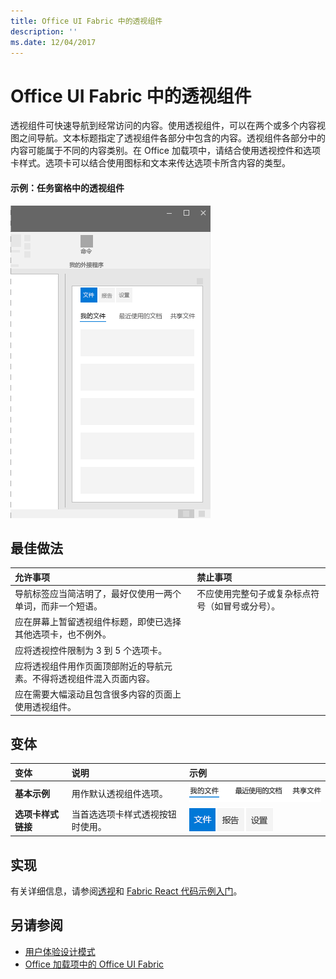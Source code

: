 ```yaml
---
title: Office UI Fabric 中的透视组件
description: ''
ms.date: 12/04/2017
---
```



# <a name="pivot-component-in-office-ui-fabric"></a>Office UI Fabric 中的透视组件

透视组件可快速导航到经常访问的内容。使用透视组件，可以在两个或多个内容视图之间导航。文本标题指定了透视组件各部分中包含的内容。透视组件各部分中的内容可能属于不同的内容类别。在 Office 加载项中，请结合使用透视控件和选项卡样式。选项卡可以结合使用图标和文本来传达选项卡所含内容的类型。 

#### <a name="example-pivot-in-a-task-pane"></a>示例：任务窗格中的透视组件

![显示透视组件的图像](../images/overview-with-app-pivot.png)

## <a name="best-practices"></a>最佳做法

|**允许事项**|**禁止事项**|
|:------------|:--------------|
|导航标签应当简洁明了，最好仅使用一两个单词，而非一个短语。|不应使用完整句子或复杂标点符号（如冒号或分号）。|
|应在屏幕上暂留透视组件标题，即使已选择其他选项卡，也不例外。| |
|应将透视控件限制为 3 到 5 个选项卡。| |
|应将透视组件用作页面顶部附近的导航元素。不得将透视组件混入页面内容。| |
|应在需要大幅滚动且包含很多内容的页面上使用透视组件。| |

## <a name="variants"></a>变体

|**变体**|**说明**|**示例**|
|:------------|:--------------|:----------|
|**基本示例**|用作默认透视组件选项。|![基本示例图像](../images/pivot-basic.png)<br/>|
|**选项卡样式链接**|当首选选项卡样式透视按钮时使用。|![选项卡样式的链接图像](../images/pivot-tab.png)<br/>|

## <a name="implementation"></a>实现

有关详细信息，请参阅[透视](https://dev.office.com/fabric#/components/pivot)和 [Fabric React 代码示例入门](https://github.com/OfficeDev/Word-Add-in-GettingStartedFabricReact)。

## <a name="see-also"></a>另请参阅

- [用户体验设计模式](https://github.com/OfficeDev/Office-Add-in-UX-Design-Patterns-Code)
- [Office 加载项中的 Office UI Fabric](office-ui-fabric.md)
